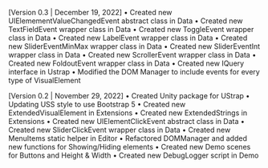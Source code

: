 [Version 0.3 | December 19, 2022]
• Created new UIElemementValueChangedEvent abstract class in Data
• Created new TextFieldEvent wrapper class in Data
• Created new ToggleEvent wrapper class in Data
• Created new LabelEvent wrapper class in Data
• Created new SliderEventMinMax wrapper class in Data
• Created new SliderEventInt wrapper class in Data
• Created new ScrollerEvent wrapper class in Data
• Created new FoldoutEvent wrapper class in Data
• Created new IQuery interface in Ustrap
• Modified the DOM Manager to include events for every type of VisualElement

[Version 0.2 | November 29, 2022]
• Created Unity package for UStrap
• Updating USS style to use Bootstrap 5
• Created new ExtendedVisualElement in Extensions
• Created new ExtendedStrings in Extensions
• Created new UIElementClickEvent abstract class in Data
• Created new SliderClickEvent wrapper class in Data
• Created new MenuItems static helper in Editor
• Refactored DOMManager and added new functions for Showing/Hiding elements
• Created new Demo scenes for Buttons and Height & Width
• Created new DebugLogger script in Demo